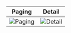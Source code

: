 | Paging | Detail |
|---------------|-----------------|
| ![Paging](https://github.com/hakanozer/tukcell_kotlin_2024/assets/83172478/2319dc5f-71e1-4880-8829-ed839451103d) | ![Detail](https://github.com/hakanozer/tukcell_kotlin_2024/assets/83172478/5d84a737-e773-48a2-b641-f8ae3d2f1d84) |
